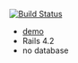 [![Build Status](https://travis-ci.org/StupidCodeFactory/card_shuffler.svg?branch=master)](https://travis-ci.org/StupidCodeFactory/card_shuffler)

* [demo](https://card-shuffler.herokuapp.com)
* Rails 4.2
* no database
